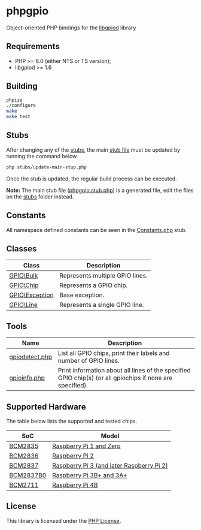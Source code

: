 # phpgpio

Object-oriented PHP bindings for the [libgpiod](https://git.kernel.org/pub/scm/libs/libgpiod/libgpiod.git/) library

## Requirements

- PHP >= 8.0 (either NTS or TS version);
- libgpiod >= 1.6

## Building

```bash
phpize
./configure
make
make test
```

## Stubs

After changing any of the [stubs](stubs/), the main [stub file](phpgpio.stub.php) must be updated by running the command below.

```bash
php stubs/update-main-stup.php
```

Once the stub is updated, the regular build process can be executed.

**Note:** The main stub file ([phpgpio.stub.php](phpgpio.stub.php)) is a generated file, edit the files on the [stubs](stubs/) folder instead.

## Constants

All namespace defined constants can be seen in the [Constants.php](stubs/Constants.php) stub.

## Classes

Class                                 | Description
--------------------------------------|------------
[GPIO\Bulk](stubs/Bulk.php)           | Represents multiple GPIO lines.
[GPIO\Chip](stubs/Chip.php)           | Represents a GPIO chip.
[GPIO\Exception](stubs/Exception.php) | Base exception.
[GPIO\Line](stub/Line.php)            | Represents a single GPIO line.

## Tools

Name                                   | Description
---------------------------------------|------------
[gpiodetect.php](tools/gpiodetect.php) | List all GPIO chips, print their labels and number of GPIO lines.
[gpioinfo.php](tools/gpioinfo.php)     | Print information about all lines of the specified GPIO chip(s) (or all gpiochips if none are specified).

## Supported Hardware

The table below lists the supported and tested chips.

SoC                         | Model
----------------------------|------
[BCM2835](tests/014.phpt)   | [Raspberry Pi 1 and Zero](https://www.raspberrypi.org/documentation/hardware/raspberrypi/bcm2835/README.md)
[BCM2836](tests/015.phpt)   | [Raspberry Pi 2](https://www.raspberrypi.org/documentation/hardware/raspberrypi/bcm2836/README.md)
[BCM2837](tests/016.phpt)   | [Raspberry Pi 3 (and later Raspberry Pi 2)](https://www.raspberrypi.org/documentation/hardware/raspberrypi/bcm2837/README.md)
[BCM2837B0](tests/017.phpt) | [Raspberry Pi 3B+ and 3A+](https://www.raspberrypi.org/documentation/hardware/raspberrypi/bcm2837b0/README.md)
[BCM2711](tests/018.phpt)   | [Raspberry Pi 4B](https://www.raspberrypi.org/documentation/hardware/raspberrypi/bcm2711/README.md)

## License

This library is licensed under the [PHP License](LICENSE).

